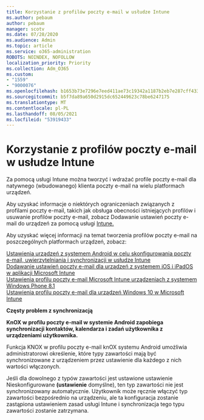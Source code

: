 ```yaml
---
title: Korzystanie z profilów poczty e-mail w usłudze Intune
ms.author: pebaum
author: pebaum
manager: scotv
ms.date: 07/28/2020
ms.audience: Admin
ms.topic: article
ms.service: o365-administration
ROBOTS: NOINDEX, NOFOLLOW
localization_priority: Priority
ms.collection: Adm_O365
ms.custom:
- "1559"
- "9000076"
ms.openlocfilehash: b1653b73e7296e7eed411ae73c19342a1187b2eb7e287cff4339ea0ca32d75c1
ms.sourcegitcommit: b5f7da89a650d2915dc652449623c78be6247175
ms.translationtype: MT
ms.contentlocale: pl-PL
ms.lasthandoff: 08/05/2021
ms.locfileid: "53919433"
---
```

# <a name="using-email-profiles-with-intune"></a>Korzystanie z profilów poczty e-mail w usłudze Intune

Za pomocą usługi Intune można tworzyć i wdrażać profile poczty e-mail dla natywnego (wbudowanego) klienta poczty e-mail na wielu platformach urządzeń.

Aby uzyskać informacje o niektórych ograniczeniach związanych z profilami poczty e-mail, takich jak obsługa obecności istniejących profilów i usuwanie profilów poczty e-mail, zobacz Dodawanie ustawień poczty e-mail do urządzeń za pomocą usługi [Intune.](https://docs.microsoft.com/intune/email-settings-configure)

Aby uzyskać więcej informacji na temat tworzenia profilów poczty e-mail na poszczególnych platformach urządzeń, zobacz:

[Ustawienia urządzeń z systemem Android w celu skonfigurowania poczty e-mail, uwierzytelniania i synchronizacji w usłudze Intune](https://docs.microsoft.com/intune/email-settings-android)  
[Dodawanie ustawień poczty e-mail dla urządzeń z systemem iOS i iPadOS w aplikacji Microsoft Intune](https://docs.microsoft.com/intune/email-settings-ios)  
[Ustawienia profilu poczty e-mail Microsoft Intune urządzeniach z systemem Windows Phone 8.1](https://docs.microsoft.com/intune/email-settings-windows-phone-8-1)  
[Ustawienia profilu poczty e-mail dla urządzeń Windows 10 w Microsoft Intune](https://docs.microsoft.com/intune/email-settings-windows-10)

**Częsty problem z synchronizacją**

**KnOX w profilu poczty e-mail w systemie Android zapobiega synchronizacji kontaktów, kalendarza i zadań użytkownika z urządzeniami użytkownika.**

Funkcja KNOX w profilu poczty e-mail knOX systemu Android umożliwia administratorowi określenie, które typy zawartości mają być synchronizowane z urządzeniem przez ustawienie dla każdego z nich wartości włączonych.

Jeśli dla dowolnego z typów zawartości jest ustawione ustawienie Nieskonfigurowane **(ustawienie** domyślne), ten typ zawartości nie jest synchronizowany automatycznie. Użytkownik może ręcznie włączyć typ zawartości bezpośrednio na urządzeniu, ale ta konfiguracja zostanie zastąpiona ustawieniem zasad usługi Intune i synchronizacja tego typu zawartości zostanie zatrzymana.

